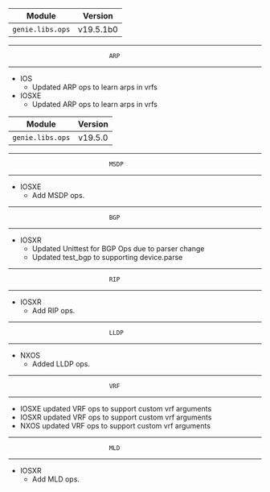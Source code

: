 | Module                  | Version       |
| ------------------------|:-------------:|
| ``genie.libs.ops``      |  v19.5.1b0    |

--------------------------------------------------------------------------------
                                ARP
--------------------------------------------------------------------------------
* IOS
    * Updated ARP ops to learn arps in vrfs
* IOSXE
    * Updated ARP ops to learn arps in vrfs


| Module                  | Version       |
| ------------------------|:-------------:|
| ``genie.libs.ops``      |     v19.5.0   |


--------------------------------------------------------------------------------
                                MSDP
--------------------------------------------------------------------------------
* IOSXE
    * Add MSDP ops.
--------------------------------------------------------------------------------
                                BGP
--------------------------------------------------------------------------------
* IOSXR
    * Updated Unittest for BGP Ops due to parser change
    * Updated test_bgp to supporting device.parse
--------------------------------------------------------------------------------
                                RIP
--------------------------------------------------------------------------------
* IOSXR
    * Add RIP ops.
--------------------------------------------------------------------------------
                                LLDP
--------------------------------------------------------------------------------
* NXOS
    * Added LLDP ops.
--------------------------------------------------------------------------------
                                VRF
--------------------------------------------------------------------------------
* IOSXE
    updated VRF ops to support custom vrf arguments
* IOSXR
    updated VRF ops to support custom vrf arguments
* NXOS
    updated VRF ops to support custom vrf arguments

--------------------------------------------------------------------------------
                                MLD
--------------------------------------------------------------------------------
* IOSXR
    * Add MLD ops.